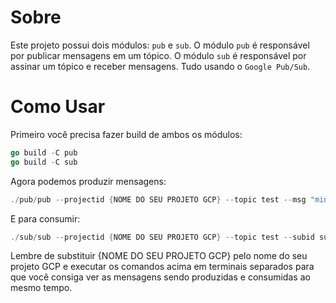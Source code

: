 # Sobre
Este projeto possui dois módulos: `pub` e `sub`. O módulo `pub` é responsável por publicar mensagens em um tópico. O módulo `sub` é responsável por assinar um tópico e receber mensagens. Tudo usando o `Google Pub/Sub`. 

# Como Usar
Primeiro você precisa fazer build de ambos os módulos: 

```go
go build -C pub
go build -C sub
```

Agora podemos produzir mensagens:

```go
./pub/pub --projectid {NOME DO SEU PROJETO GCP} --topic test --msg "minha primeira mensagem"
```

E para consumir: 

```go
./sub/sub --projectid {NOME DO SEU PROJETO GCP} --topic test --subid subtest
```

Lembre de substituir {NOME DO SEU PROJETO GCP} pelo nome do seu projeto GCP e executar os comandos acima em terminais separados para que você consiga ver as mensagens sendo produzidas e consumidas ao mesmo tempo.
